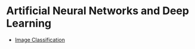 # Artificial Neural Networks and Deep Learning

* [Image Classification](https://www.kaggle.com/c/artificial-neural-networks-and-deep-learning-2020/)
